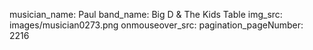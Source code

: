 musician_name: Paul
band_name: Big D &amp; The Kids Table
img_src: images/musician0273.png
onmouseover_src: 
pagination_pageNumber: 2216